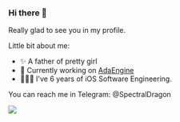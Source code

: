 ### Hi there 👋

Really glad to see you in my profile. 

Little bit about me:

- ✨ A father of pretty girl 
- 👾 Currently working on [AdaEngine](https://github.com/LiteCode/AdaEngine) 
- 👨🏻‍💻 I've 6 years of iOS Software Engineering.

You can reach me in Telegram: @SpectralDragon

![](https://github-readme-stats.vercel.app/api?username=spectraldragon&show_icons=true&theme=default&count_private=true)

<!--
**SpectralDragon/SpectralDragon** is a ✨ _special_ ✨ repository because its `README.md` (this file) appears on your GitHub profile.

Here are some ideas to get you started:

- 🔭 I’m currently working on ...
- 🌱 I’m currently learning ...
- 👯 I’m looking to collaborate on ...
- 🤔 I’m looking for help with ...
- 💬 Ask me about ...
- 📫 How to reach me: ...
- 😄 Pronouns: ...
- ⚡ Fun fact: ...
-->
